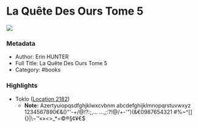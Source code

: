 # La Quête Des Ours Tome 5

![](https://m.media-amazon.com/images/I/81ioe-mYwKL._SY160.jpg)

### Metadata

- Author: Erin HUNTER
- Full Title: La Quête Des Ours Tome 5
- Category: #books

### Highlights

- Toklo ([Location 2182](https://readwise.io/to_kindle?action=open&asin=B00TAAHRI4&location=2182))
    - **Note:** Azertyuiopqsdfghjklwxcvbnm 
      abcdefghijklmnopqrstuvwxyz
      1234567890€&()"'-+/@!?:;,…
      …,;:?!@/+-'")(&€0987654321
      #%~^[]{}|\¬™«»<>_*=©®§¢¥€$
